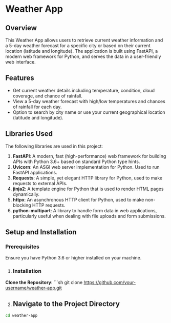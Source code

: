 # Weather App

## Overview
This Weather App allows users to retrieve current weather information and a 5-day weather forecast for a specific city or based on their current location (latitude and longitude). The application is built using FastAPI, a modern web framework for Python, and serves the data in a user-friendly web interface.

## Features
- Get current weather details including temperature, condition, cloud coverage, and chance of rainfall.
- View a 5-day weather forecast with high/low temperatures and chances of rainfall for each day.
- Option to search by city name or use your current geographical location (latitude and longitude).

## Libraries Used
The following libraries are used in this project:
1. **FastAPI**: A modern, fast (high-performance) web framework for building APIs with Python 3.6+ based on standard Python type hints.
2. **Uvicorn**: An ASGI web server implementation for Python. Used to run FastAPI applications.
3. **Requests**: A simple, yet elegant HTTP library for Python, used to make requests to external APIs.
4. **jinja2**: A template engine for Python that is used to render HTML pages dynamically.
5. **httpx**: An asynchronous HTTP client for Python, used to make non-blocking HTTP requests.
6. **python-multipart**: A library to handle form data in web applications, particularly useful when dealing with file uploads and form submissions.

## Setup and Installation

### Prerequisites
Ensure you have Python 3.6 or higher installed on your machine.

1. ### Installation
**Clone the Repository**: 
    ```sh
    git clone https://github.com/your-username/weather-app.git

2. ## Navigate to the Project Directory

```sh
cd weather-app